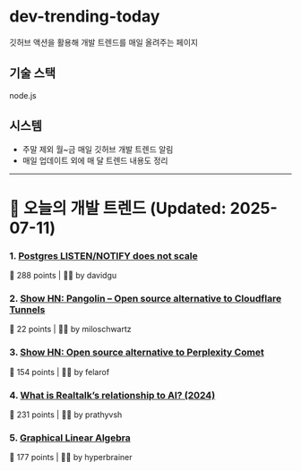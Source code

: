 # dev-trending-today
깃허브 액션을 활용해 개발 트렌드를 매일 올려주는 페이지

## 기술 스택
node.js
## 시스템
- 주말 제외 월~금 매일 깃허브 개발 트렌드 알림
- 매일 업데이트 외에 매 달 트렌드 내용도 정리
---

# 📰 오늘의 개발 트렌드 (Updated: 2025-07-11)

### 1. [Postgres LISTEN/NOTIFY does not scale](https://www.recall.ai/blog/postgres-listen-notify-does-not-scale)
💬 288 points | 🧑‍💻 by davidgu

### 2. [Show HN: Pangolin – Open source alternative to Cloudflare Tunnels](https://github.com/fosrl/pangolin)
💬 22 points | 🧑‍💻 by miloschwartz

### 3. [Show HN: Open source alternative to Perplexity Comet](https://www.browseros.com/)
💬 154 points | 🧑‍💻 by felarof

### 4. [What is Realtalk’s relationship to AI? (2024)](https://dynamicland.org/2024/FAQ/#What_is_Realtalks_relationship_to_AI)
💬 231 points | 🧑‍💻 by prathyvsh

### 5. [Graphical Linear Algebra](https://graphicallinearalgebra.net/)
💬 177 points | 🧑‍💻 by hyperbrainer

